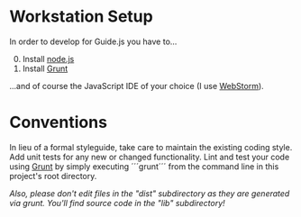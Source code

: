 # Workstation Setup

 In order to develop for Guide.js you have to...

0. Install [node.js](http://nodejs.org/download/)
0. Install  [Grunt](http://gruntjs.com/getting-started)

...and of course the JavaScript IDE of your choice (I use [WebStorm](http://www.jetbrains.com/webstorm/)).

# Conventions

In lieu of a formal styleguide, take care to maintain the existing coding style. Add unit tests for any new or changed functionality. Lint and test your code using [Grunt](http://gruntjs.com/) by simply executing ´´´grunt´´´ from the command line in this project's root directory.

_Also, please don't edit files in the "dist" subdirectory as they are generated via grunt. You'll find source code in the "lib" subdirectory!_